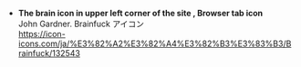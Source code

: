 
* **The brain icon in upper left corner of the site , Browser tab icon**  
John Gardner. Brainfuck アイコン  
<https://icon-icons.com/ja/%E3%82%A2%E3%82%A4%E3%82%B3%E3%83%B3/Brainfuck/132543>  
